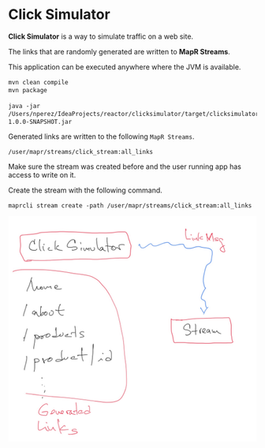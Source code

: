 # Click Simulator

**Click Simulator** is a way to simulate traffic on a web site.

The links that are randomly generated are written to **MapR Streams**. 

This application can be executed anywhere where the JVM is available. 

```shell
mvn clean compile
mvn package

java -jar /Users/nperez/IdeaProjects/reactor/clicksimulator/target/clicksimulator-1.0.0-SNAPSHOT.jar
```

Generated links are written to the following `MapR Streams`. 

```
/user/mapr/streams/click_stream:all_links
```

Make sure the stream was created before and the user running app has access to write on it. 

Create the stream with the following command.

```shell
maprcli stream create -path /user/mapr/streams/click_stream:all_links
```

![](./c-gen.jpg) 
